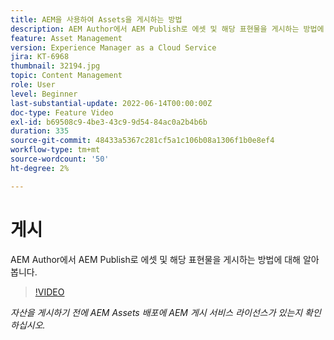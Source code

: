 ```yaml
---
title: AEM을 사용하여 Assets을 게시하는 방법
description: AEM Author에서 AEM Publish로 에셋 및 해당 표현물을 게시하는 방법에 대해 알아봅니다.
feature: Asset Management
version: Experience Manager as a Cloud Service
jira: KT-6968
thumbnail: 32194.jpg
topic: Content Management
role: User
level: Beginner
last-substantial-update: 2022-06-14T00:00:00Z
doc-type: Feature Video
exl-id: b69508c9-4be3-43c9-9d54-84ac0a2b4b6b
duration: 335
source-git-commit: 48433a5367c281cf5a1c106b08a1306f1b0e8ef4
workflow-type: tm+mt
source-wordcount: '50'
ht-degree: 2%

---
```


# 게시

AEM Author에서 AEM Publish로 에셋 및 해당 표현물을 게시하는 방법에 대해 알아봅니다.

>[!VIDEO](https://video.tv.adobe.com/v/330932?quality=12&learn=on)

_자산을 게시하기 전에 AEM Assets 배포에 AEM 게시 서비스 라이선스가 있는지 확인하십시오._
